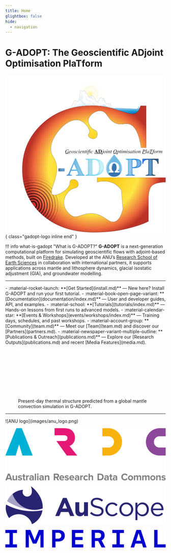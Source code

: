 ```yaml
---
title: Home
glightbox: false
hide:
  - navigation
---
```


# G-ADOPT: The Geoscientific ADjoint Optimisation PlaTform

![G-ADOPT logo](images/gadopt_logo.svg){ class="gadopt-logo inline end" }

!!! info what-is-gadopt "What is G-ADOPT?"
    **G-ADOPT** is a next-generation computational platform for simulating geoscientific flows with adjoint-based methods,
    built on [Firedrake](https://www.firedrakeproject.org). Developed at the ANU’s [Research School of Earth Sciences](https://earthsciences.anu.edu.au/)
    in collaboration with international partners, it supports applications across mantle and lithosphere dynamics,
    glacial isostatic adjustment (GIA), and groundwater modelling.

---

<div class="content-split" markdown>
<div markdown>

<div class="grid cards" markdown>
- :material-rocket-launch: **[Get Started](install.md)** — New here? Install G-ADOPT and run your first tutorial.
- :material-book-open-page-variant: **[Documentation](documentation/index.md)** — User and developer guides, API, and examples.
- :material-school: **[Tutorials](tutorials/index.md)** — Hands-on lessons from first runs to advanced models.
- :material-calendar-star: **[Events & Workshops](events/workshops/index.md)** — Training days, schedules, and past workshops.
- :material-account-group: **[Community](team.md)** — Meet our [Team](team.md) and discover our [Partners](partners.md).
- :material-newspaper-variant-multiple-outline: **[Publications & Outreach](publications.md)** — Explore our [Research Outputs](publications.md) and recent [Media Features](media.md).
</div>

</div>
<div markdown>

<figure markdown>
  <iframe class="viewer-frame" src="static/viewer.html" title="G-ADOPT viewer" frameborder="0"></iframe>
  <figcaption markdown>
  Present-day thermal structure predicted from a global mantle convection simulation in G-ADOPT.
  </figcaption>
</figure>

</div>
</div>

---

<div class="logo-row" markdown>
![ANU logo](images/anu_logo.png)

![ARDC logo](images/ardc_logo.svg)

![AuScope logo](images/auscope_logo.png)

![Imperial logo](images/imperial_logo.png)
</div>
